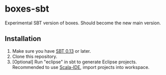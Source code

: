 boxes-sbt
=========

Experimental SBT version of boxes. Should become the new main version.

Installation
------------
1. Make sure you have [SBT 0.13](http://www.scala-sbt.org/0.13.0/docs/Getting-Started/Setup.html) or later.
2. Clone this repository.
3. [Optional] Run "eclipse" in sbt to generate Eclipse projects. Recommended to use [Scala-IDE](http://scala-ide.org/), import projects into workspace.
